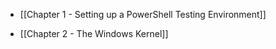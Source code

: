 * [[Chapter 1 - Setting up a PowerShell Testing Environment]]

* [[Chapter 2 - The Windows Kernel]]

